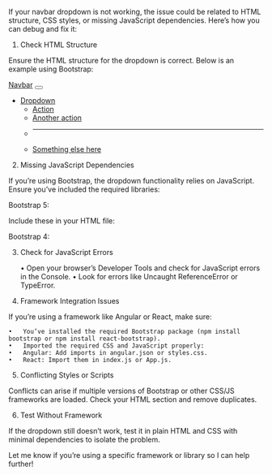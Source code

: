 If your navbar dropdown is not working, the issue could be related to HTML structure, CSS styles, or missing JavaScript dependencies. Here’s how you can debug and fix it:

1. Check HTML Structure

Ensure the HTML structure for the dropdown is correct. Below is an example using Bootstrap:

<nav class="navbar navbar-expand-lg navbar-light bg-light">
  <a class="navbar-brand" href="#">Navbar</a>
  <button class="navbar-toggler" type="button" data-toggle="collapse" data-target="#navbarNav" aria-controls="navbarNav" aria-expanded="false" aria-label="Toggle navigation">
    <span class="navbar-toggler-icon"></span>
  </button>
  <div class="collapse navbar-collapse" id="navbarNav">
    <ul class="navbar-nav">
      <li class="nav-item dropdown">
        <a class="nav-link dropdown-toggle" href="#" id="navbarDropdown" role="button" data-bs-toggle="dropdown" aria-expanded="false">
          Dropdown
        </a>
        <ul class="dropdown-menu" aria-labelledby="navbarDropdown">
          <li><a class="dropdown-item" href="#">Action</a></li>
          <li><a class="dropdown-item" href="#">Another action</a></li>
          <li><hr class="dropdown-divider"></li>
          <li><a class="dropdown-item" href="#">Something else here</a></li>
        </ul>
      </li>
    </ul>
  </div>
</nav>

2. Missing JavaScript Dependencies

If you’re using Bootstrap, the dropdown functionality relies on JavaScript. Ensure you’ve included the required libraries:

Bootstrap 5:

Include these in your HTML file:

<!-- Bootstrap CSS -->
<link href="https://cdn.jsdelivr.net/npm/bootstrap@5.3.0-alpha1/dist/css/bootstrap.min.css" rel="stylesheet">

<!-- Bootstrap JS -->
<script src="https://cdn.jsdelivr.net/npm/bootstrap@5.3.0-alpha1/dist/js/bootstrap.bundle.min.js"></script>

Bootstrap 4:

<!-- Bootstrap CSS -->
<link href="https://cdn.jsdelivr.net/npm/bootstrap@4.6.2/dist/css/bootstrap.min.css" rel="stylesheet">

<!-- jQuery and Bootstrap JS -->
<script src="https://code.jquery.com/jquery-3.6.0.min.js"></script>
<script src="https://cdn.jsdelivr.net/npm/bootstrap@4.6.2/dist/js/bootstrap.bundle.min.js"></script>

3. Check for JavaScript Errors

	•	Open your browser’s Developer Tools and check for JavaScript errors in the Console.
	•	Look for errors like Uncaught ReferenceError or TypeError.

4. Framework Integration Issues

If you’re using a framework like Angular or React, make sure:

	•	You’ve installed the required Bootstrap package (npm install bootstrap or npm install react-bootstrap).
	•	Imported the required CSS and JavaScript properly:
	•	Angular: Add imports in angular.json or styles.css.
	•	React: Import them in index.js or App.js.

5. Conflicting Styles or Scripts

Conflicts can arise if multiple versions of Bootstrap or other CSS/JS frameworks are loaded. Check your HTML <head> section and remove duplicates.

6. Test Without Framework

If the dropdown still doesn’t work, test it in plain HTML and CSS with minimal dependencies to isolate the problem.

Let me know if you’re using a specific framework or library so I can help further!